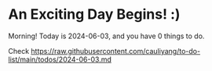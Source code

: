 # An Exciting Day Begins! :)

Morning! Today is 2024-06-03, and you have 0 things to do.

Check https://raw.githubusercontent.com/cauliyang/to-do-list/main/todos/2024-06-03.md